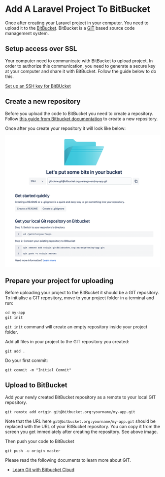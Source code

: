 # Add A Laravel Project To BitBucket

Once after creating your Laravel project in your computer. You need to upload it to the [BitBucket](https://bitbucket.org/). BitBucket is a [GIT](https://en.wikipedia.org/wiki/Git) based source code management system.

## Setup access over SSL

Your computer need to communicate with BitBucket to upload project. In order to authorize this communication, you need to generate a secure key at your computer and share it with BitBucket. Follow the guide below to do this.

[Set up an SSH key for BitBUcket](https://support.atlassian.com/bitbucket-cloud/docs/set-up-an-ssh-key/)

## Create a new repository

Before you upload the code to BitBucket you need to create a repository. Follow [this guide from Bitbucket documentation](https://support.atlassian.com/bitbucket-cloud/docs/create-a-repository-in-bitbucket-cloud/) to create a new repository.

Once after you create your repository it will look like below:

![New BitBucket Repository](../../images/new-repo-bitbucket.png)

## Prepare your project for uploading

Before uploading your project to the BitBucket it should be a GIT repository. To initialise a GIT repository, move to your project folder in a terminal and run:

```
cd my-app
git init
```

`git init` command will create an empty repository inside your project folder.

Add all files in your project to the GIT repository you created:

```
git add .
```

Do your first commit:

```
git commit -m "Initial Commit"
```

## Upload to BitBucket

Add your newly created BitBucket repository as a remote to your local GIT repository.

```
git remote add origin git@bitbucket.org:yourname/my-app.git
```

Note that the URL here `git@bitbucket.org:yourname/my-app.git` should be replaced with the URL of your BitBucket repository. You can copy it from the screen you get immediately after creating the repository. See above image.

Then push your code to BitBucket

```
git push -u origin master
```

Please read the following documents to learn more about GIT.

- [Learn Git with Bitbucket Cloud](https://www.atlassian.com/git/tutorials/learn-git-with-bitbucket-cloud)
